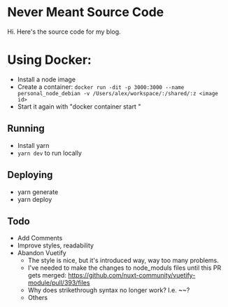 # Never Meant Source Code
Hi. Here's the source code for my blog.

# Using Docker:
- Install a node image
- Create a container: `docker run -dit -p 3000:3000 --name personal_node_debian -v /Users/alex/workspace/:/shared/:z <image id>`
- Start it again with "docker container start <container id> "

## Running
- Install yarn
- `yarn dev` to run locally

## Deploying
- yarn generate
- yarn deploy

## Todo
- Add Comments
- Improve styles, readability
- Abandon Vuetify
  - The style is nice, but it's introduced way, way too many problems.
  - I've needed to make the changes to node_moduls files until this PR gets merged: https://github.com/nuxt-community/vuetify-module/pull/393/files
  - Why does strikethrough syntax no longer work? I.e. ~~?
  - Others